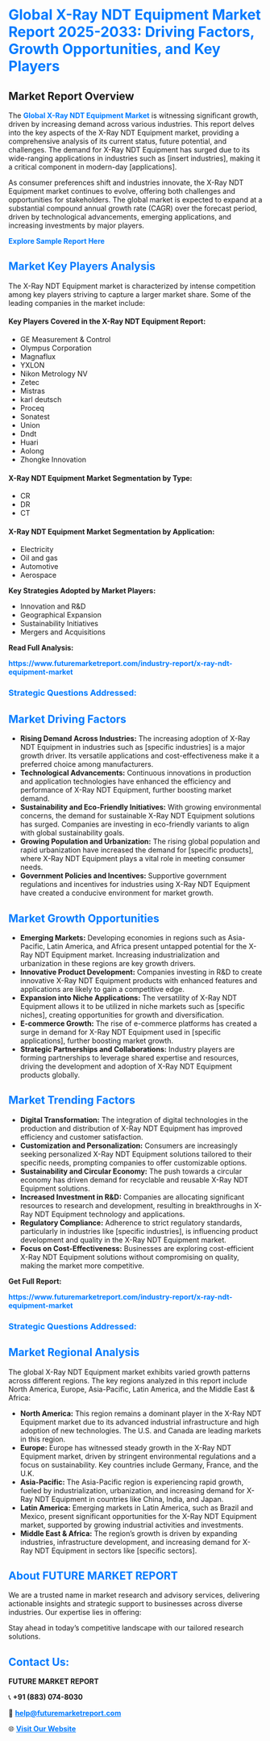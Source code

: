 <h1 style="color: #007BFF;">Global X-Ray NDT Equipment Market Report 2025-2033: Driving Factors, Growth Opportunities, and Key Players</h1>

<section id="overview">
<h2>Market Report Overview</h2>
<p>The <a href="https://www.futuremarketreport.com/industry-report/x-ray-ndt-equipment-market" style="color: #007BFF; text-decoration: none;"><strong>Global X-Ray NDT Equipment Market</strong></a> is witnessing significant growth, driven by increasing demand across various industries. This report delves into the key aspects of the X-Ray NDT Equipment market, providing a comprehensive analysis of its current status, future potential, and challenges. The demand for X-Ray NDT Equipment has surged due to its wide-ranging applications in industries such as [insert industries], making it a critical component in modern-day [applications].</p>
<p>As consumer preferences shift and industries innovate, the X-Ray NDT Equipment market continues to evolve, offering both challenges and opportunities for stakeholders. The global market is expected to expand at a substantial compound annual growth rate (CAGR) over the forecast period, driven by technological advancements, emerging applications, and increasing investments by major players.</p>
</section>

<section id="overview">
<p><a href="https://www.futuremarketreport.com/request-sample/reportId=40525" style="color: #007BFF; text-decoration: none;"><strong>Explore Sample Report Here</strong></a></p>
</section>

<section id="key-players">
<h2 style="color: #007BFF;">Market Key Players Analysis</h2>
<p>The X-Ray NDT Equipment market is characterized by intense competition among key players striving to capture a larger market share. Some of the leading companies in the market include:</p>
<h4>Key Players Covered in the X-Ray NDT Equipment Report:</h4>
<ul><li>GE Measurement &amp; Control</li><li>Olympus Corporation</li><li>Magnaflux</li><li>YXLON</li><li>Nikon Metrology NV</li><li>Zetec</li><li>Mistras</li><li>karl deutsch</li><li>Proceq</li><li>Sonatest</li><li>Union</li><li>Dndt</li><li>Huari</li><li>Aolong</li><li>Zhongke Innovation</li></ul>
<h4>X-Ray NDT Equipment Market Segmentation by Type:</h4>
<ul><li>CR</li><li>DR</li><li>CT</li></ul>

<h4>X-Ray NDT Equipment Market Segmentation by Application:</h4>
<ul><li>Electricity</li><li>Oil and gas</li><li>Automotive</li><li>Aerospace</li></ul>
<p><strong>Key Strategies Adopted by Market Players:</strong></p>
<ul>
<li>Innovation and R&D</li>
<li>Geographical Expansion</li>
<li>Sustainability Initiatives</li>
<li>Mergers and Acquisitions</li>
</ul>
</section>

<section>
<p><strong>Read Full Analysis: </strong></p><a href="https://www.futuremarketreport.com/industry-report/x-ray-ndt-equipment-market" style="color: #007BFF; text-decoration: none;"><strong>https://www.futuremarketreport.com/industry-report/x-ray-ndt-equipment-market</strong></a>
<h3 style="color: #007BFF;">Strategic Questions Addressed:</h3>
</section>

<section id="driving-factors">
<h2 style="color: #007BFF;">Market Driving Factors</h2>
<ul>
<li><strong>Rising Demand Across Industries:</strong> The increasing adoption of X-Ray NDT Equipment in industries such as [specific industries] is a major growth driver. Its versatile applications and cost-effectiveness make it a preferred choice among manufacturers.</li>
<li><strong>Technological Advancements:</strong> Continuous innovations in production and application technologies have enhanced the efficiency and performance of X-Ray NDT Equipment, further boosting market demand.</li>
<li><strong>Sustainability and Eco-Friendly Initiatives:</strong> With growing environmental concerns, the demand for sustainable X-Ray NDT Equipment solutions has surged. Companies are investing in eco-friendly variants to align with global sustainability goals.</li>
<li><strong>Growing Population and Urbanization:</strong> The rising global population and rapid urbanization have increased the demand for [specific products], where X-Ray NDT Equipment plays a vital role in meeting consumer needs.</li>
<li><strong>Government Policies and Incentives:</strong> Supportive government regulations and incentives for industries using X-Ray NDT Equipment have created a conducive environment for market growth.</li>
</ul>
</section>

<section id="growth-opportunities">
<h2 style="color: #007BFF;">Market Growth Opportunities</h2>
<ul>
<li><strong>Emerging Markets:</strong> Developing economies in regions such as Asia-Pacific, Latin America, and Africa present untapped potential for the X-Ray NDT Equipment market. Increasing industrialization and urbanization in these regions are key growth drivers.</li>
<li><strong>Innovative Product Development:</strong> Companies investing in R&D to create innovative X-Ray NDT Equipment products with enhanced features and applications are likely to gain a competitive edge.</li>
<li><strong>Expansion into Niche Applications:</strong> The versatility of X-Ray NDT Equipment allows it to be utilized in niche markets such as [specific niches], creating opportunities for growth and diversification.</li>
<li><strong>E-commerce Growth:</strong> The rise of e-commerce platforms has created a surge in demand for X-Ray NDT Equipment used in [specific applications], further boosting market growth.</li>
<li><strong>Strategic Partnerships and Collaborations:</strong> Industry players are forming partnerships to leverage shared expertise and resources, driving the development and adoption of X-Ray NDT Equipment products globally.</li>
</ul>
</section>

<section id="trending-factors">
<h2 style="color: #007BFF;">Market Trending Factors</h2>
<ul>
<li><strong>Digital Transformation:</strong> The integration of digital technologies in the production and distribution of X-Ray NDT Equipment has improved efficiency and customer satisfaction.</li>
<li><strong>Customization and Personalization:</strong> Consumers are increasingly seeking personalized X-Ray NDT Equipment solutions tailored to their specific needs, prompting companies to offer customizable options.</li>
<li><strong>Sustainability and Circular Economy:</strong> The push towards a circular economy has driven demand for recyclable and reusable X-Ray NDT Equipment solutions.</li>
<li><strong>Increased Investment in R&D:</strong> Companies are allocating significant resources to research and development, resulting in breakthroughs in X-Ray NDT Equipment technology and applications.</li>
<li><strong>Regulatory Compliance:</strong> Adherence to strict regulatory standards, particularly in industries like [specific industries], is influencing product development and quality in the X-Ray NDT Equipment market.</li>
<li><strong>Focus on Cost-Effectiveness:</strong> Businesses are exploring cost-efficient X-Ray NDT Equipment solutions without compromising on quality, making the market more competitive.</li>
</ul>
</section>

<section>
<p><strong>Get Full Report: </strong></p><a href="https://www.futuremarketreport.com/industry-report/x-ray-ndt-equipment-market" style="color: #007BFF; text-decoration: none;"><strong>https://www.futuremarketreport.com/industry-report/x-ray-ndt-equipment-market</strong></a>
<h3 style="color: #007BFF;">Strategic Questions Addressed:</h3>
</section>


<section id="regional-analysis">
<h2 style="color: #007BFF;">Market Regional Analysis</h2>
<p>The global X-Ray NDT Equipment market exhibits varied growth patterns across different regions. The key regions analyzed in this report include North America, Europe, Asia-Pacific, Latin America, and the Middle East & Africa:</p>
<ul>
<li><strong>North America:</strong> This region remains a dominant player in the X-Ray NDT Equipment market due to its advanced industrial infrastructure and high adoption of new technologies. The U.S. and Canada are leading markets in this region.</li>
<li><strong>Europe:</strong> Europe has witnessed steady growth in the X-Ray NDT Equipment market, driven by stringent environmental regulations and a focus on sustainability. Key countries include Germany, France, and the U.K.</li>
<li><strong>Asia-Pacific:</strong> The Asia-Pacific region is experiencing rapid growth, fueled by industrialization, urbanization, and increasing demand for X-Ray NDT Equipment in countries like China, India, and Japan.</li>
<li><strong>Latin America:</strong> Emerging markets in Latin America, such as Brazil and Mexico, present significant opportunities for the X-Ray NDT Equipment market, supported by growing industrial activities and investments.</li>
<li><strong>Middle East & Africa:</strong> The region’s growth is driven by expanding industries, infrastructure development, and increasing demand for X-Ray NDT Equipment in sectors like [specific sectors].</li>
</ul>
</section>

<footer>
<h2 style="color: #007BFF;">About FUTURE MARKET REPORT</h2>
<p>We are a trusted name in market research and advisory services, delivering actionable insights and strategic support to businesses across diverse industries. Our expertise lies in offering:</p>

<p>Stay ahead in today’s competitive landscape with our tailored research solutions.</p>

<h2 style="color: #007BFF;">Contact Us:</h2>
<p><strong>FUTURE MARKET REPORT</strong></p>
<p>📞 <strong>+91 (883) 074-8030</strong></p>
<p>📧 <strong><a href="mailto:help@futuremarketreport.com" style="color: #007BFF;">help@futuremarketreport.com</a></strong></p>
<p>🌐 <strong><a href="https://www.futuremarketreport.com/" style="color: #007BFF;">Visit Our Website</a></strong></p>
</footer>